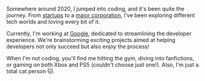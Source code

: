 Somewhere around 2020, I jumped into coding, and it's been quite the journey. From [startups](https://www.getpowerplay.in/) to a [major corporation](https://about.google/), I've been exploring different tech worlds and loving every bit of it.

Currently, I'm working at [Google](https://developers.google.com/), dedicated to streamlining the developer experience. We're brainstorming exciting projects aimed at helping developers not only succeed but also enjoy the process!

When I'm not coding, you'll find me hitting the gym, diving into fanfictions, or gaming on both Xbox and PS5 (couldn't choose just one!). Also, I'm just a total cat person 🐱.
